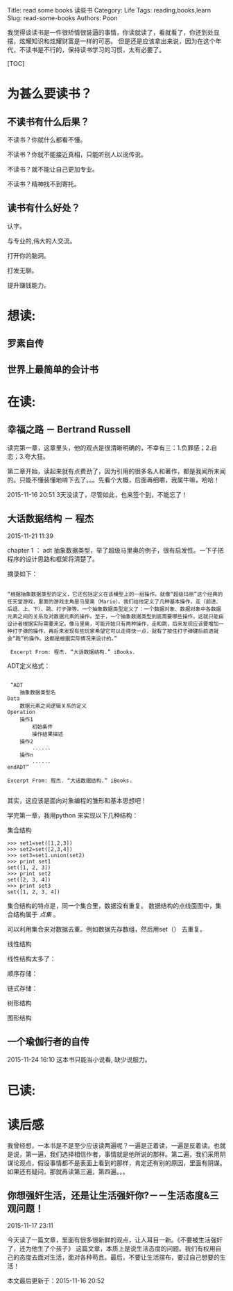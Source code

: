 Title: read some books 读些书
Category: Life
Tags: reading,books,learn
Slug: read-some-books
Authors: Poon

<!-- ^ -->

我觉得谈读书是一件很矫情很装逼的事情，你读就读了，看就看了，你还到处显摆，炫耀知识和炫耀财富是一样的可恶。
但是还是应该拿出来说，因为在这个年代，不读书是不行的，保持读书学习的习惯，太有必要了。

<!-- $ -->

[TOC]

# 为甚么要读书？


## 不读书有什么后果？


不读书？你就什么都看不懂。


不读书？你就不能接近真相，只能听别人以讹传讹。


不读书？就不能让自己更加专业。


不读书？精神找不到寄托。

## 读书有什么好处？

认字。

与专业的,伟大的人交流。

打开你的脑洞。

打发无聊。

提升赚钱能力。




# 想读:

## 罗素自传

## 世界上最简单的会计书 

# 在读:

## 幸福之路 － Bertrand Russell

读完第一章，这章里头，他的观点是很清晰明确的，不幸有三：1.负罪感；2.自恋；3.夸大狂。

第二章开始，读起来就有点费劲了，因为引用的很多名人和著作，都是我闻所未闻的。只能不懂装懂地啃下去了。。。先看个大概，后面再细嚼，我属牛嘛，哈哈！

2015-11-16 20:51 3天没读了，尽管如此，也来签个到，不能忘了！

## 大话数据结构 － 程杰

2015-11-21 11:39 

chapter 1 ： adt 抽象数据类型，举了超级马里奥的例子，很有启发性。一下子把程序的设计思路和框架将清楚了。

摘录如下：

```

“根据抽象数据类型的定义，它还包括定义在该模型上的一组操作。就像“超级玛丽”这个经典的任天堂游戏，里面的游戏主角是马里奥（Mario）。我们给他定义了几种基本操作，走（前进、后退、上、下）、跳、打子弹等。一个抽象数据类型定义了：一个数据对象、数据对象中各数据元素之间的关系及对数据元素的操作。至于，一个抽象数据类型到底需要哪些操作，这就只能由设计者根据实际需要来定。像马里奥，可能开始只有两种操作，走和跳，后来发现应该要增加一种打子弹的操作，再后来发现有些玩家希望它可以走得快一点，就有了按住打子弹键后前进就会“跑”的操作。这都是根据实际情况来设计的。”

 Excerpt From: 程杰. “大话数据结构.” iBooks. 

```

ADT定义格式：

```

 “ADT 
    抽象数据类型名
Data
    数据元素之间逻辑关系的定义
Operation
    操作1
        初始条件
        操作结果描述
    操作2
        ......
    操作n
        ......
endADT”

Excerpt From: 程杰. “大话数据结构.” iBooks. 


```

其实，这应该是面向对象编程的雏形和基本思想吧！

学完第一章，我用python 来实现以下几种结构：

集合结构

    >>> set1=set([1,2,3])
    >>> set2=set([2,3,4])
    >>> set3=set1.union(set2)
    >>> print set1
    set([1, 2, 3])
    >>> print set2
    set([2, 3, 4])
    >>> print set3
    set([1, 2, 3, 4])

集合结构的特点是，同一个集合里，数据没有重复。 数据结构的点线面图中，集合结构属于 *点集* 。

可以利用集合来对数据去重。例如数据先存数组，然后用set（） 去重复。


线性结构

线性结构太多了：

顺序存储：

链式存储：


树形结构

图形结构

## 一个瑜伽行者的自传 

2015-11-24 16:10 这本书只能当小说看, 缺少说服力。


# 已读:

# 读后感

我曾经想，一本书是不是至少应该读两遍呢？一遍是正着读，一遍是反着读。也就是说，第一遍，我们选择相信作者，事情就是他所说的那样。第二遍，我们采用阴谋论观点，假设事情都不是表面上看到的那样，肯定还有别的原因，里面有阴谋。如果还有疑问，那就再读第三遍，第四遍。。。

## 你想强奸生活，还是让生活强奸你?－－生活态度&三观问题！

2015-11-17 23:11 

今天读了一篇文章，里面有很多很新鲜的观点，让人耳目一新。《不要被生活强奸了，还为他生了个孩子》
这篇文章，本质上是说生活态度的问题。我们有权用自己的态度去面对生活，面对各种苟且。最后，不要让生活摆布，要过自己想要的生活！

本文最后更新于：2015-11-16 20:52
